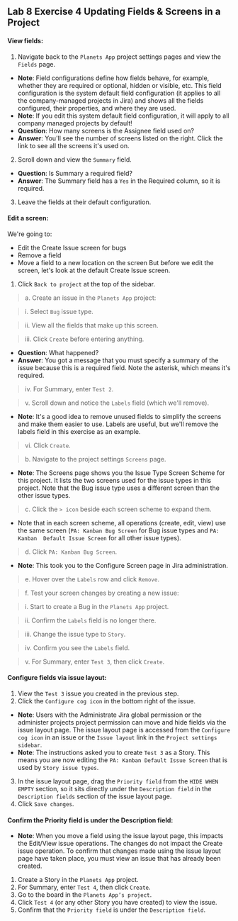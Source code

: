 ##  Lab 8 Exercise 4 Updating Fields & Screens in a Project 
#### View fields:
1. Navigate back to the `Planets App` project settings pages and view the `Fields` page. 
* **Note**: Field configurations define how fields behave, for example, whether they are required or optional, hidden or visible, etc. This field configuration is the system default field configuration (it applies to all the company-managed projects in Jira) and shows all the fields configured, their properties, and where they are used. 
* **Note**: If you edit this system default field configuration, it will apply to all company managed projects by default! 
* **Question**: How many screens is the Assignee field used on? 
* **Answer**: You'll see the number of screens listed on the right. Click the link to see all the screens it's used on. 
2. Scroll down and view the `Summary` field. 
* **Question**: ls Summary a required field? 
* **Answer**: The Summary field has a `Yes` in the Required column, so it is required. 
3. Leave the fields at their default configuration. 
#### Edit a screen:
We're going to: 
* Edit the Create Issue screen for bugs 
* Remove a field 
* Move a field to a new location on the screen 
But before we edit the screen, let's look at the default Create Issue screen. 
1. Click `Back to project` at the top of the sidebar. 

> a. Create an issue in the `Planets App` project: 

> i. Select `Bug` issue type. 

> ii. View all the fields that make up this screen. 

> iii. Click `Create` before entering anything. 
* **Question**: What happened? 
* **Answer**: You got a message that you must specify a summary of the issue because this is a required field. Note the asterisk, which means it's required. 

> iv. For Summary, enter `Test 2`. 

> v. Scroll down and notice the `Labels` field (which we'll remove). 
* **Note**: It's a good idea to remove unused fields to simplify the screens and make them easier to use. Labels are useful, but we'll remove the labels field in this exercise as an example. 

> vi. Click `Create`. 

> b. Navigate to the project settings `Screens` page.
* **Note**: The Screens page shows you the Issue Type Screen Scheme for this project. It lists the two screens used for the issue types in this project. Note that the Bug issue type uses a different screen than the other issue types. 

> c. Click the `> icon` beside each screen scheme to expand them. 
* Note that in each screen scheme, all operations (create, edit, view) use the 
same screen (`PA: Kanban Bug Screen` for Bug issue types and `PA: Kanban 
Default Issue Screen` for all other issue types). 

 > d. Click `PA: Kanban Bug Screen`. 
* **Note**: This took you to the Configure Screen page in Jira administration. 

> e. Hover over the `Labels` row and click `Remove`. 

> f. Test your screen changes by creating a new issue: 

> i. Start to create a Bug in the `Planets App` project. 

> ii. Confirm the `Labels` field is no longer there. 

> iii. Change the issue type to `Story`. 

> iv. Confirm you see the `Labels` field. 

> v. For Summary, enter `Test 3`, then click `Create`.

#### Configure fields via issue layout:
1. View the `Test 3` issue you created in the previous step. 
2. Click the `Configure cog icon` in the bottom right of the issue. 
* **Note**: Users with the Administrate Jira global permission or the administer projects project permission can move and hide fields via the issue layout page. The issue layout page is accessed from the `Configure cog icon` in an issue or the `Issue layout` link in the `Project settings sidebar`. 
* **Note**: The instructions asked you to create `Test 3` as a Story. This means you are now editing the `PA: Kanban Default Issue Screen` that is used by `Story issue types`. 
3. In the issue layout page, drag the `Priority field` from the `HIDE WHEN EMPTY` section, so it sits directly under the `Description field` in the `Description fields` section of the issue layout page. 
4. Click `Save changes`.
#### Confirm the **Priority field** is under the **Description field**:
* **Note**: When you move a field using the issue layout page, this impacts the Edit/View issue operations. The changes do not impact the Create issue operation. To confirm that changes made using the issue layout page have taken place, you must view an issue that has already been created. 
1. Create a Story in the `Planets App` project. 
2. For Summary, enter `Test 4`, then click `Create`. 
3. Go to the board in the `Planets App’s project`. 
4. Click `Test 4` (or any other Story you have created) to view the issue. 
5. Confirm that the `Priority field` is under the `Description field`. 

